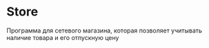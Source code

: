 # Store
 Программа для сетевого магазина, которая позволяет учитывать наличие товара и его отпускную цену
